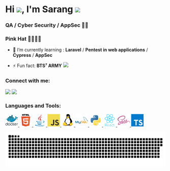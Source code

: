 <h1 align="left">Hi <img src="https://github.com/TheDudeThatCode/TheDudeThatCode/blob/master/Assets/Hi.gif" width="29px">, I'm Sarang <img src=https://media.giphy.com/media/SY8asU9xWlmgFolmSs/giphy.gif width="29px"></h1>

<h3 align="left">QA / Cyber Security / AppSec 👨‍💻 </h3>

<h3 align="left"> Pink Hat 👒💖🏴‍☠️ </h3>

- :green_book: I’m currently learning : **Laravel** / **Pentest in web applications** / **Cypress** / **AppSec** 

- ⚡ Fun fact: **BTS⁷ ARMY** <img src=https://media.giphy.com/media/PlZXrWlucZXYducnUv/giphy.gif width="15px">

<h3 align="left">Connect with me:</h3>
<p align="left">
<a ></a>
<a href="https://linkedin.com/in/saramaria33" target="blank"><img height= "20"src= "https://img.shields.io/badge/LinkedIn-0077B5?style=for-the-badge&logo=linkedin&logoColor=whitee"></a>
<a href="mailto:sara.maria@dcx.ufpb.br" target="blank"><img height="20"src="https://img.shields.io/badge/Gmail-D14836?style=for-the-badge&logo=gmail&logoColor=white"></a>
</p>

<h3 align="left">Languages and Tools:</h3>
<p align="left">  <a href="https://www.docker.com/" target="_blank"> <img src="https://raw.githubusercontent.com/devicons/devicon/master/icons/docker/docker-original-wordmark.svg" alt="docker" width="40" height="40"/> </a> <a href="https://www.w3.org/html/" target="_blank"> <img src="https://raw.githubusercontent.com/devicons/devicon/master/icons/html5/html5-original-wordmark.svg" alt="html5" width="40" height="40"/> </a> <a href="https://www.java.com" target="_blank"> <img src="https://raw.githubusercontent.com/devicons/devicon/master/icons/java/java-original.svg" alt="java" width="40" height="40"/> </a> <a href="https://developer.mozilla.org/en-US/docs/Web/JavaScript" target="_blank"> <img src="https://raw.githubusercontent.com/devicons/devicon/master/icons/javascript/javascript-original.svg" alt="javascript" width="40" height="40"/> </a> <a href="https://www.linux.org/" target="_blank"> <img src="https://raw.githubusercontent.com/devicons/devicon/master/icons/linux/linux-original.svg" alt="linux" width="40" height="40"/> </a> <a href="https://www.mysql.com/" target="_blank"> <img src="https://raw.githubusercontent.com/devicons/devicon/master/icons/mysql/mysql-original-wordmark.svg" alt="mysql" width="40" height="40"/> </a> <a href="https://www.python.org" target="_blank"> <img src="https://raw.githubusercontent.com/devicons/devicon/master/icons/python/python-original.svg" alt="python" width="40" height="40"/> </a> <a href="https://reactjs.org/" target="_blank"> <img src="https://raw.githubusercontent.com/devicons/devicon/master/icons/react/react-original-wordmark.svg" alt="react" width="40" height="40"/> </a> <a href="https://sass-lang.com" target="_blank"> <img src="https://raw.githubusercontent.com/devicons/devicon/master/icons/sass/sass-original.svg" alt="sass" width="40" height="40"/> </a> <a href="https://www.typescriptlang.org/" target="_blank"> <img src="https://raw.githubusercontent.com/devicons/devicon/master/icons/typescript/typescript-original.svg" alt="typescript" width="40" height="40"/> </a> </p>


![Snake animation](https://github.com/saramaria/saramaria/blob/output/github-contribution-grid-snake.svg)
